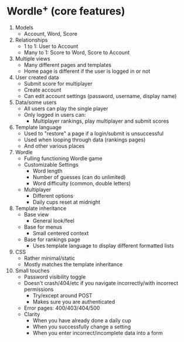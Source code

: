 # Wordle<sup>+</sup> (core features)

1) Models
    - Account, Word, Score
2) Relationships
    - 1 to 1: User to Account
    - Many to 1: Score to Word,  Score to Account
3) Multiple views
    - Many different pages and templates
    - Home page is different if the user is logged in or not
4) User created data
    - Submit score for multiplayer
    - Create account
    - Can edit account settings (password, username, display name)
5) Data/some users
    - All users can play the single player
    - Only logged in users can:
        - Multiplayer rankings, play multiplayer and submit scores
6) Template language
    - Used to "restore" a page if a login/submit is unsuccessful
    - Used when looping through data (rankings pages)
    - And other various places
7) Wordle
    - Fulling functioning Wordle game
    - Customizable Settings
        - Word length
        - Number of guesses (can do unlimited)
        - Word difficulty (common, double letters)
    - Multiplayer
        - Different options
        - Daily cups reset at midnight
8) Template inheritance
    - Base view
        - General look/feel
    - Base for menus
        - Small centered context
    - Base for rankings page
        - Uses template language to display different formatted lists
9) CSS
    - Rather minimal/static
    - Mostly matches the template inheritance
10) Small touches
    - Password visibility toggle
    - Doesn't crash/404/etc if you navigate incorrectly/with incorrect permissions
        - Try/except around POST
        - Makes sure you are authenticated
    - Error pages: 400/403/404/500
    - Clarity
        - When you have already done a daily cup
        - When you successfully change a setting
        - When you enter incorrect/incomplete data into a form
